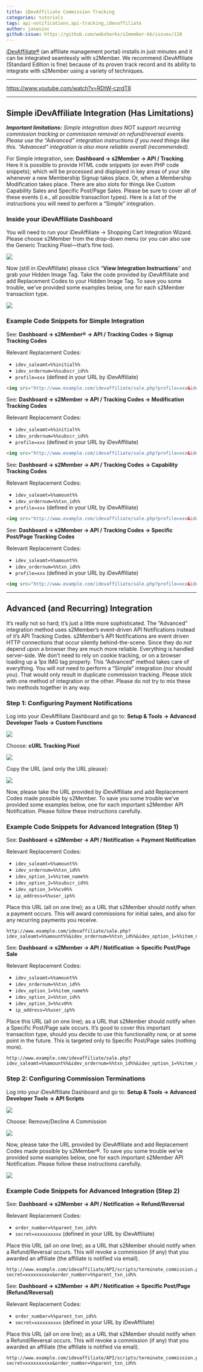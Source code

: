 ```yaml
---
title: iDevAffiliate Commission Tracking
categories: tutorials
tags: api-notifications,api-tracking,idevaffiliate
author: jaswsinc
github-issue: https://github.com/websharks/s2member-kb/issues/128
---
```


[iDevAffiliate®](http://s2member.com/r/idev/) (an affiliate management portal) installs in just minutes and it can be integrated seamlessly with s2Member. We recommend iDevAffiliate (Standard Edition is fine) because of its proven track record and its ability to integrate with s2Member using a variety of techniques.

---

https://www.youtube.com/watch?v=RDtW-czrdT8

---

## Simple iDevAffiliate Integration (Has Limitations)

_**Important limitations:** Simple integration does NOT support recurring commission tracking or commission removal on refund/reversal events. Please use the “Advanced” integration instructions if you need things like this. “Advanced” integration is also more reliable overall (recommended)._

For Simple integration, see: **Dashboard → s2Member → API / Tracking**. Here it is possible to provide HTML code snippets (or even PHP code snippets); which will be processed and displayed in key areas of your site whenever a new Membership Signup takes place. Or, when a Membership Modification takes place. There are also slots for things like Custom Capability Sales and Specific Post/Page Sales. Please be sure to cover all of these events (i.e., all possible transaction types). Here is a list of the instructions you will need to perform a “Simple” integration.

### Inside your iDevAffiliate Dashboard

You will need to run your iDevAffiliate → Shopping Cart Integration Wizard. Please choose s2Member from the drop-down menu (or you can also use the Generic Tracking Pixel—that’s fine too).

![](http://cdn.websharks-inc.com/s2member/uploads/3-15-2013-2-09-13-PM.png)

Now (still in iDevAffiliate) please click “**View Integration Instructions**“ and grab your Hidden Image Tag. Take the code provided by iDevAffiliate and add Replacement Codes to your Hidden Image Tag. To save you some trouble, we’ve provided some examples below, one for each s2Member transaction type.

![](http://cdn.websharks-inc.com/s2member/uploads/3-15-2013-4-02-43-PM.png)

### Example Code Snippets for Simple Integration

See: **Dashboard → s2Member® → API / Tracking Codes → Signup Tracking Codes**

Relevant Replacement Codes:

- `idev_saleamt=%%initial%%`
- `idev_ordernum=%%subscr_id%%`
- `profile=xxx` (defined in your URL by iDevAffiliate)

```html
<img src="http://www.example.com/idevaffiliate/sale.php?profile=xxx&idev_saleamt=%%initial%%&idev_ordernum=%%subscr_id%%" border="0" width="1" height="1" />
```

See: **Dashboard → s2Member → API / Tracking Codes → Modification Tracking Codes**

Relevant Replacement Codes:

- `idev_saleamt=%%initial%%`
- `idev_ordernum=%%subscr_id%%`
- `profile=xxx` (defined in your URL by iDevAffiliate)

```html
<img src="http://www.example.com/idevaffiliate/sale.php?profile=xxx&idev_saleamt=%%initial%%&idev_ordernum=%%subscr_id%%" border="0" width="1" height="1" />
```

See: **Dashboard → s2Member → API / Tracking Codes → Capability Tracking Codes**

Relevant Replacement Codes: 

- `idev_saleamt=%%amount%%`
- `idev_ordernum=%%txn_id%%`
- `profile=xxx` (defined in your URL by iDevAffiliate)

```html
<img src="http://www.example.com/idevaffiliate/sale.php?profile=xxx&idev_saleamt=%%amount%%&idev_ordernum=%%txn_id%%" border="0" width="1" height="1" />
```

See: **Dashboard → s2Member → API / Tracking Codes → Specific Post/Page Tracking Codes**

Relevant Replacement Codes:

- `idev_saleamt=%%amount%%`
- `idev_ordernum=%%txn_id%%`
- `profile=xxx` (defined in your URL by iDevAffiliate)

```html
<img src="http://www.example.com/idevaffiliate/sale.php?profile=xxx&idev_saleamt=%%amount%%&idev_ordernum=%%txn_id%%" border="0" width="1" height="1" />
```

---

## Advanced (and Recurring) Integration

It’s really not so hard; it’s just a little more sophisticated. The “Advanced” integration method uses s2Member’s event-driven API Notifications instead of it’s API Tracking Codes. s2Member’s API Notifications are event driven HTTP connections that occur silently behind-the-scene. Since they do _not_ depend upon a browser they are much more reliable. Everything is handled server-side. We don’t need to rely on cookie tracking, or on a browser loading up a 1px IMG tag properly. This “Advanced” method takes care of everything. You will _not_ need to perform a “Simple” integration (nor should you). That would only result in duplicate commission tracking. Please stick with one method of integration or the other. Please do _not_ try to mix these two methods together in any way.

### Step 1: Configuring Payment Notifications

Log into your iDevAffiliate Dashboard and go to: **Setup & Tools → Advanced Developer Tools → Custom Functions**

![](http://cdn.websharks-inc.com/s2member/uploads/3-15-2013-3-11-35-PM.png)

Choose: **cURL Tracking Pixel**

![](http://cdn.websharks-inc.com/s2member/uploads/3-15-2013-3-13-03-PM.png)

Copy the URL (and only the URL please):

![](http://cdn.websharks-inc.com/s2member/uploads/3-15-2013-3-57-43-PM.png)

Now, please take the URL provided by iDevAffiliate and add Replacement Codes made possible by s2Member. To save you some trouble we’ve provided some examples below, one for each important s2Member API Notification. Please follow these instructions carefully.

### Example Code Snippets for Advanced Integration (Step 1)

See: **Dashboard → s2Member → API / Notification → Payment Notification**

Relevant Replacement Codes:

- `idev_saleamt=%%amount%%`
- `idev_ordernum=%%txn_id%%`
- `idev_option_1=%%item_name%%`
- `idev_option_2=%%subscr_id%%`
- `idev_option_3=%%cv0%%`
- `ip_address=%%user_ip%%`

Place this URL (all on one line); as a URL that s2Member should notify when a payment occurs. This will award commissions for initial sales, and also for any recurring payments you receive.

```text
http://www.example.com/idevaffiliate/sale.php?idev_saleamt=%%amount%%&idev_ordernum=%%txn_id%%&idev_option_1=%%item_name%%&idev_option_2=%%subscr_id%%&idev_option_3=%%cv0%%&ip_address=%%user_ip%%
```

See: **Dashboard → s2Member → API / Notification → Specific Post/Page Sale**

Relevant Replacement Codes:

- `idev_saleamt=%%amount%%`
- `idev_ordernum=%%txn_id%%`
- `idev_option_1=%%item_name%%`
- `idev_option_2=%%txn_id%%`
- `idev_option_3=%%cv0%%`
- `ip_address=%%user_ip%%`

Place this URL (all on one line); as a URL that s2Member should notify when a Specific Post/Page sale occurs. It’s good to cover this important transaction type, should you decide to use this functionality now, or at some point in the future. This is targeted only to Specific Post/Page sales (nothing more).

```text
http://www.example.com/idevaffiliate/sale.php?idev_saleamt=%%amount%%&idev_ordernum=%%txn_id%%&idev_option_1=%%item_name%%&idev_option_2=%%txn_id%%&idev_option_3=%%cv0%%&ip_address=%%user_ip%%
```

### Step 2: Configuring Commission Terminations

Log into your iDevAffiliate Dashboard and go to: **Setup & Tools → Advanced Developer Tools → API Scripts**

![](http://cdn.websharks-inc.com/s2member/uploads/3-15-2013-3-39-32-PM.png)

Choose: Remove/Decline A Commission

![](http://cdn.websharks-inc.com/s2member/uploads/3-15-2013-3-40-46-PM.png)

Now, please take the URL provided by iDevAffiliate and add Replacement Codes made possible by s2Member®. To save you some trouble we’ve provided some examples below, one for each important s2Member API Notification. Please follow these instructions carefully.

![](http://cdn.websharks-inc.com/s2member/uploads/3-15-2013-3-53-34-PM.png)

### Example Code Snippets for Advanced Integration (Step 2)

See: **Dashboard → s2Member → API / Notification → Refund/Reversal**

Relevant Replacement Codes:

- `order_number=%%parent_txn_id%%`
- `secret=xxxxxxxxxx` (defined in your URL by iDevAffiliate)

Place this URL (all on one line); as a URL that s2Member should notify when a Refund/Reversal occurs. This will revoke a commission (if any) that you awarded an affiliate (the affiliate is notified via email).

```text
http://www.example.com/idevaffiliate/API/scripts/terminate_commission.php?secret=xxxxxxxxxx&order_number=%%parent_txn_id%%
```

See: **Dashboard → s2Member → API / Notification → Specific Post/Page (Refund/Reversal)**

Relevant Replacement Codes:

- `order_number=%%parent_txn_id%%`
- `secret=xxxxxxxxxx` (defined in your URL by iDevAffiliate)

Place this URL (all on one line); as a URL that s2Member should notify when a Refund/Reversal occurs. This will revoke a commission (if any) that you awarded an affiliate (the affiliate is notified via email).

```text
http://www.example.com/idevaffiliate/API/scripts/terminate_commission.php?secret=xxxxxxxxxx&order_number=%%parent_txn_id%%
```
